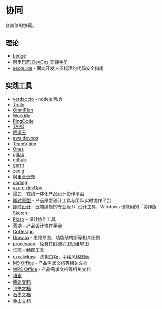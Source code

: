 # 协同

各岗位的协同。

## 理论

- [Ledge](https://devops.phodal.com/)
- [阿里巴巴 DevOps 实践手册](https://developer.aliyun.com/topic/devops)
- [secguide](https://github.com/Tencent/secguide) - 面向开发人员梳理的代码安全指南

## 实践工具

- [verdaccio](https://verdaccio.org/) - nodejs 私仓
- [Trello](https://trello.com/home)
- [OmniPlan](https://www.omnigroup.com/omniplan)
- [Worktile](https://worktile.com/)
- [PingCode](https://pingcode.com/)
- [TAPD](https://www.tapd.cn/)
- [明道云](https://www.mingdao.com/home)
- [aws devops](https://aws.amazon.com/cn/devops/what-is-devops/)
- [Teambition](https://www.teambition.com/)
- [Ones](https://ones.ai/)
- [gitlab](https://about.gitlab.com/)
- [github](https://github.com/)
- [gerrit](https://www.gerritcodereview.com/)
- [zadig](https://koderover.com/)
- [阿里云云效](https://www.aliyun.com/product/yunxiao)
- [coding](https://coding.net/)
- [azure devOps](https://azure.microsoft.com/zh-cn/overview/what-is-devops/)
- [墨刀](https://modao.cc/) - 在线一体化产品设计协作平台
- [即时原型](https://www.xiaopiu.com/) - 产品原型设计工具与团队实时协作平台
- [即时设计](https://js.design/) - 云端编辑的专业级 UI 设计工具，Windows 也能用的「协作版 Sketch」
- [Pixso](https://pixso.cn/) - 设计协作工具
- [蓝湖](https://lanhuapp.com/) - 产品设计协作平台
- [CoDesign](https://codesign.qq.com/)
- [Draw.io](https://app.diagrams.net/) - 思维导图，功能结构图等相关图例
- [processon](https://www.processon.com/) - 免费在线流程图思维导图
- [亿图](https://www.edrawsoft.cn/) - 绘图工具
- [excalidraw](https://excalidraw.com/) - 虚拟白板，手绘风格图表
- [MS Office](https://www.office.com/) - 产品需求文档等相关文档
- [WPS Office](https://www.wps.cn/) - 产品需求文档等相关文档
- [语雀](https://www.yuque.com/dashboard)
- [腾讯文档](https://docs.qq.com/)
- [飞书文档](https://www.feishu.cn/product/docs)
- [石墨文档](https://shimo.im/)
- [金山文档](https://www.kdocs.cn/)
